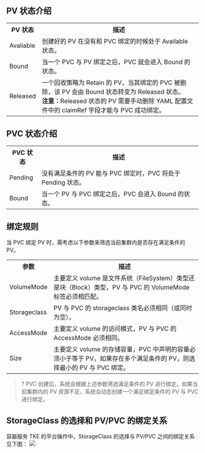 ## PV 状态介绍
<table>
	<tr>
	<th>PV 状态</th>	<th>描述</th>
	</tr>
	<tr>
	<td>Avaliable</td>
	<td>创建好的 PV 在没有和 PVC 绑定的时候处于 Available 状态。</td>
	</tr>
	<tr>
	<td>Bound</td>
	<td>当一个 PVC 与 PV 绑定之后，PVC 就会进入 Bound 的状态。</td>
	</tr>
	<tr>
	<td>Released</td>
	<td>一个回收策略为 Retain 的 PV，当其绑定的 PVC 被删除，该 PV 会由 Bound 状态转变为 Released 状态。<br><b>注意：</b>Released 状态的 PV 需要手动删除 YAML 配置文件中的 claimRef 字段才能与 PVC 成功绑定。 </td>
	</tr>
</table>


## PVC 状态介绍
<table>
	<tr>
	<th>PVC 状态</th>	<th>描述</th>
	</tr>
	<tr>
	<td>Pending</td>
	<td>没有满足条件的 PV 能与 PVC 绑定时，PVC 将处于 Pending 状态。</td>
	</tr>
	<tr>
	<td>Bound</td>
	<td>当一个 PV 与 PVC 绑定之后，PVC 会进入 Bound 的状态。</td>
	</tr>
</table>

## 绑定规则
当 PVC 绑定 PV 时，需考虑以下参数来筛选当前集群内是否存在满足条件的 PV。
<table>
	<tr>
	<th>参数</th>	<th>描述</th>
	</tr>
	<tr>
	<td>VolumeMode</td>
	<td>主要定义 volume 是文件系统（FileSystem）类型还是块（Block）类型，PV 与 PVC 的 VolumeMode 标签必须相匹配。</td>
	</tr>
	<tr>
	<td>Storageclass</td>
	<td>PV 与 PVC 的 storageclass 类名必须相同（或同时为空）。</td>
	</tr>
	<tr>
	<td>AccessMode</td>
	<td>主要定义 volume 的访问模式，PV 与 PVC 的 AccessMode 必须相同。 </td>
	</tr>
	<tr>
	<td>Size</td>
	<td>主要定义 volume 的存储容量，PVC 中声明的容量必须小于等于 PV，如果存在多个满足条件的 PV，则选择最小的 PV 与 PVC 绑定。 </td>
	</tr>
</table>

>? PVC 创建后，系统会根据上述参数筛选满足条件的 PV 进行绑定。如果当前集群内的 PV 资源不足，系统会动态创建一个满足绑定条件的 PV 与 PVC 进行绑定。

## StorageClass 的选择和 PV/PVC 的绑定关系
容器服务 TKE 的平台操作中，StorageClass 的选择与 PV/PVC 之间的绑定关系见下图：
![](https://main.qcloudimg.com/raw/9eb0904f597763938a8c3af02586aaf6.png)







